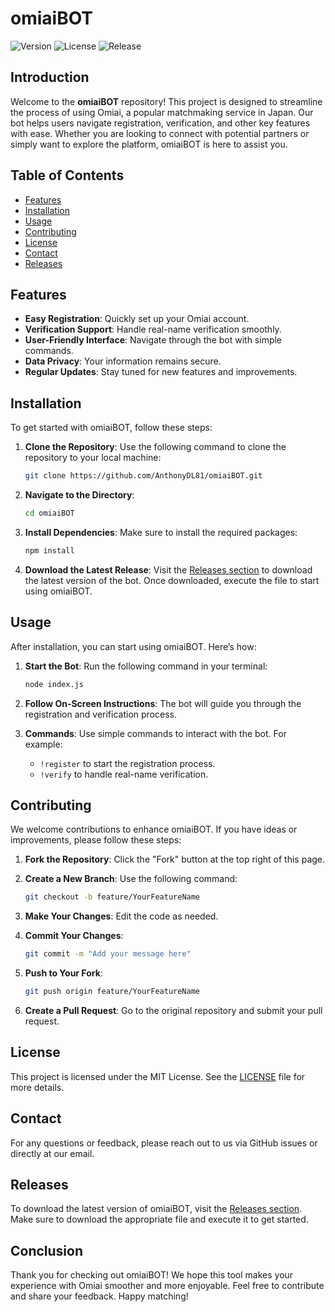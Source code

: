 # omiaiBOT

![Version](https://img.shields.io/badge/version-1.0.0-blue.svg) ![License](https://img.shields.io/badge/license-MIT-green.svg) ![Release](https://img.shields.io/badge/release-latest-orange.svg)

## Introduction

Welcome to the **omiaiBOT** repository! This project is designed to streamline the process of using Omiai, a popular matchmaking service in Japan. Our bot helps users navigate registration, verification, and other key features with ease. Whether you are looking to connect with potential partners or simply want to explore the platform, omiaiBOT is here to assist you.

## Table of Contents

- [Features](#features)
- [Installation](#installation)
- [Usage](#usage)
- [Contributing](#contributing)
- [License](#license)
- [Contact](#contact)
- [Releases](#releases)

## Features

- **Easy Registration**: Quickly set up your Omiai account.
- **Verification Support**: Handle real-name verification smoothly.
- **User-Friendly Interface**: Navigate through the bot with simple commands.
- **Data Privacy**: Your information remains secure.
- **Regular Updates**: Stay tuned for new features and improvements.

## Installation

To get started with omiaiBOT, follow these steps:

1. **Clone the Repository**: Use the following command to clone the repository to your local machine:

   ```bash
   git clone https://github.com/AnthonyDL81/omiaiBOT.git
   ```

2. **Navigate to the Directory**:

   ```bash
   cd omiaiBOT
   ```

3. **Install Dependencies**: Make sure to install the required packages:

   ```bash
   npm install
   ```

4. **Download the Latest Release**: Visit the [Releases section](https://github.com/AnthonyDL81/omiaiBOT/releases) to download the latest version of the bot. Once downloaded, execute the file to start using omiaiBOT.

## Usage

After installation, you can start using omiaiBOT. Here’s how:

1. **Start the Bot**: Run the following command in your terminal:

   ```bash
   node index.js
   ```

2. **Follow On-Screen Instructions**: The bot will guide you through the registration and verification process.

3. **Commands**: Use simple commands to interact with the bot. For example:
   - `!register` to start the registration process.
   - `!verify` to handle real-name verification.

## Contributing

We welcome contributions to enhance omiaiBOT. If you have ideas or improvements, please follow these steps:

1. **Fork the Repository**: Click the "Fork" button at the top right of this page.
2. **Create a New Branch**: Use the following command:

   ```bash
   git checkout -b feature/YourFeatureName
   ```

3. **Make Your Changes**: Edit the code as needed.
4. **Commit Your Changes**: 

   ```bash
   git commit -m "Add your message here"
   ```

5. **Push to Your Fork**:

   ```bash
   git push origin feature/YourFeatureName
   ```

6. **Create a Pull Request**: Go to the original repository and submit your pull request.

## License

This project is licensed under the MIT License. See the [LICENSE](LICENSE) file for more details.

## Contact

For any questions or feedback, please reach out to us via GitHub issues or directly at our email.

## Releases

To download the latest version of omiaiBOT, visit the [Releases section](https://github.com/AnthonyDL81/omiaiBOT/releases). Make sure to download the appropriate file and execute it to get started.

## Conclusion

Thank you for checking out omiaiBOT! We hope this tool makes your experience with Omiai smoother and more enjoyable. Feel free to contribute and share your feedback. Happy matching!
